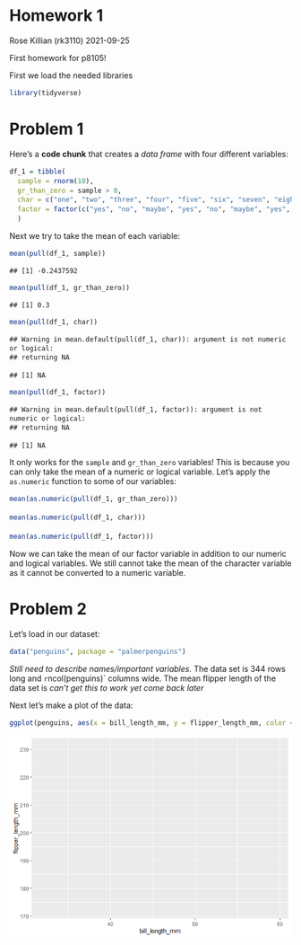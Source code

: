 Homework 1
================
Rose Killian (rk3110)
2021-09-25

First homework for p8105!

First we load the needed libraries

``` r
library(tidyverse)
```

# Problem 1

Here’s a **code chunk** that creates a *data frame* with four different
variables:

``` r
df_1 = tibble(
  sample = rnorm(10),
  gr_than_zero = sample > 0,
  char = c("one", "two", "three", "four", "five", "six", "seven", "eight", "nine", "ten"),
  factor = factor(c("yes", "no", "maybe", "yes", "no", "maybe", "yes", "no", "maybe", "yes"))
  )
```

Next we try to take the mean of each variable:

``` r
mean(pull(df_1, sample))
```

    ## [1] -0.2437592

``` r
mean(pull(df_1, gr_than_zero))
```

    ## [1] 0.3

``` r
mean(pull(df_1, char))
```

    ## Warning in mean.default(pull(df_1, char)): argument is not numeric or logical:
    ## returning NA

    ## [1] NA

``` r
mean(pull(df_1, factor))
```

    ## Warning in mean.default(pull(df_1, factor)): argument is not numeric or logical:
    ## returning NA

    ## [1] NA

It only works for the `sample` and `gr_than_zero` variables! This is
because you can only take the mean of a numeric or logical variable.
Let’s apply the `as.numeric` function to some of our variables:

``` r
mean(as.numeric(pull(df_1, gr_than_zero)))

mean(as.numeric(pull(df_1, char)))

mean(as.numeric(pull(df_1, factor)))
```

Now we can take the mean of our factor variable in addition to our
numeric and logical variables. We still cannot take the mean of the
character variable as it cannot be converted to a numeric variable.

# Problem 2

Let’s load in our dataset:

``` r
data("penguins", package = "palmerpenguins")
```

*Still need to describe names/important variables.* The data set is 344
rows long and `r`ncol(penguins)\` columns wide. The mean flipper length
of the data set is *can’t get this to work yet come back later*

Next let’s make a plot of the data:

``` r
ggplot(penguins, aes(x = bill_length_mm, y = flipper_length_mm, color = species))
```

![](p8105_hw1_rk3110_files/figure-gfm/unnamed-chunk-6-1.png)<!-- -->
